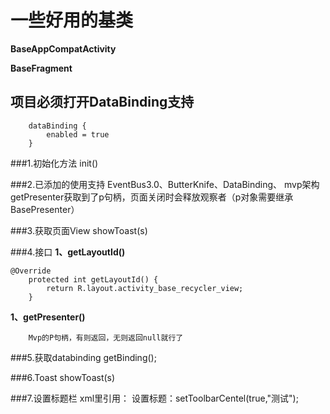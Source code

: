 # 一些好用的基类
**BaseAppCompatActivity**

**BaseFragment**

## 项目必须打开DataBinding支持
        dataBinding {
            enabled = true
        }

###1.初始化方法
    init()

###2.已添加的使用支持
    EventBus3.0、ButterKnife、DataBinding、
    mvp架构getPresenter获取到了p句柄，页面关闭时会释放观察者（p对象需要继承BasePresenter）

###3.获取页面View
    showToast(s)

###4.接口
**1、getLayoutId()**
```
@Override
    protected int getLayoutId() {
        return R.layout.activity_base_recycler_view;
    }
```
**1、getPresenter()**
```
    Mvp的P句柄，有则返回，无则返回null就行了
```

###5.获取databinding
    getBinding();

###6.Toast
    showToast(s)

###7.设置标题栏
    xml里引用：<include layout="@layout/toolbar_center"/>
    设置标题：setToolbarCentel(true,"测试");